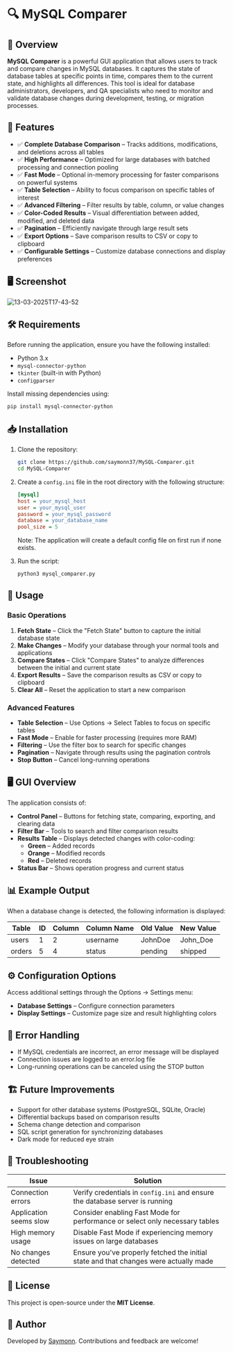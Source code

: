 # 🔍 MySQL Comparer

## 📌 Overview

**MySQL Comparer** is a powerful GUI application that allows users to track and compare changes in MySQL databases. It captures the state of database tables at specific points in time, compares them to the current state, and highlights all differences. This tool is ideal for database administrators, developers, and QA specialists who need to monitor and validate database changes during development, testing, or migration processes.

## 🎯 Features

- ✅ **Complete Database Comparison** – Tracks additions, modifications, and deletions across all tables
- ✅ **High Performance** – Optimized for large databases with batched processing and connection pooling
- ✅ **Fast Mode** – Optional in-memory processing for faster comparisons on powerful systems
- ✅ **Table Selection** – Ability to focus comparison on specific tables of interest
- ✅ **Advanced Filtering** – Filter results by table, column, or value changes
- ✅ **Color-Coded Results** – Visual differentiation between added, modified, and deleted data
- ✅ **Pagination** – Efficiently navigate through large result sets
- ✅ **Export Options** – Save comparison results to CSV or copy to clipboard
- ✅ **Configurable Settings** – Customize database connections and display preferences

## 🖥️ Screenshot

![13-03-2025T17-43-52](https://github.com/user-attachments/assets/26fd2bdc-1088-4afd-a75d-8ce059d6a022)

## 🛠️ Requirements

Before running the application, ensure you have the following installed:

- Python 3.x
- `mysql-connector-python`
- `tkinter` (built-in with Python)
- `configparser`

Install missing dependencies using:

```bash
pip install mysql-connector-python
```

## 📥 Installation

1. Clone the repository:

   ```bash
   git clone https://github.com/saymonn37/MySQL-Comparer.git
   cd MySQL-Comparer
   ```

2. Create a `config.ini` file in the root directory with the following structure:

   ```ini
   [mysql]
   host = your_mysql_host
   user = your_mysql_user
   password = your_mysql_password
   database = your_database_name
   pool_size = 5
   ```
   
   Note: The application will create a default config file on first run if none exists.

3. Run the script:

   ```bash
   python3 mysql_comparer.py
   ```

## 🚀 Usage

### Basic Operations

1. **Fetch State** – Click the "Fetch State" button to capture the initial database state
2. **Make Changes** – Modify your database through your normal tools and applications
3. **Compare States** – Click "Compare States" to analyze differences between the initial and current state
4. **Export Results** – Save the comparison results as CSV or copy to clipboard
5. **Clear All** – Reset the application to start a new comparison

### Advanced Features

- **Table Selection** – Use Options → Select Tables to focus on specific tables
- **Fast Mode** – Enable for faster processing (requires more RAM)
- **Filtering** – Use the filter box to search for specific changes
- **Pagination** – Navigate through results using the pagination controls
- **Stop Button** – Cancel long-running operations

## 🖥️ GUI Overview

The application consists of:

- **Control Panel** – Buttons for fetching state, comparing, exporting, and clearing data
- **Filter Bar** – Tools to search and filter comparison results
- **Results Table** – Displays detected changes with color-coding:
  - **Green** – Added records
  - **Orange** – Modified records
  - **Red** – Deleted records
- **Status Bar** – Shows operation progress and current status

## 📊 Example Output

When a database change is detected, the following information is displayed:

| Table  | ID | Column | Column Name | Old Value | New Value |
|--------|----|--------|-------------|-----------|-----------|
| users  | 1  | 2      | username    | JohnDoe   | John_Doe  |
| orders | 5  | 4      | status      | pending   | shipped   |

## ⚙️ Configuration Options

Access additional settings through the Options → Settings menu:

- **Database Settings** – Configure connection parameters
- **Display Settings** – Customize page size and result highlighting colors

## 🚨 Error Handling

- If MySQL credentials are incorrect, an error message will be displayed
- Connection issues are logged to an error.log file
- Long-running operations can be canceled using the STOP button

## 🏗️ Future Improvements

- Support for other database systems (PostgreSQL, SQLite, Oracle)
- Differential backups based on comparison results
- Schema change detection and comparison
- SQL script generation for synchronizing databases
- Dark mode for reduced eye strain

## 🔧 Troubleshooting

| Issue | Solution |
|-------|----------|
| Connection errors | Verify credentials in `config.ini` and ensure the database server is running |
| Application seems slow | Consider enabling Fast Mode for performance or select only necessary tables |
| High memory usage | Disable Fast Mode if experiencing memory issues on large databases |
| No changes detected | Ensure you've properly fetched the initial state and that changes were actually made |

## 📝 License

This project is open-source under the **MIT License**.

## 👤 Author

Developed by [Saymonn](https://github.com/saymonn37). Contributions and feedback are welcome!
